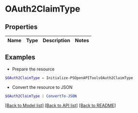 # OAuth2ClaimType
## Properties

Name | Type | Description | Notes
------------ | ------------- | ------------- | -------------

## Examples

- Prepare the resource
```powershell
$OAuth2ClaimType = Initialize-PSOpenAPIToolsOAuth2ClaimType 
```

- Convert the resource to JSON
```powershell
$OAuth2ClaimType | ConvertTo-JSON
```

[[Back to Model list]](../README.md#documentation-for-models) [[Back to API list]](../README.md#documentation-for-api-endpoints) [[Back to README]](../README.md)

